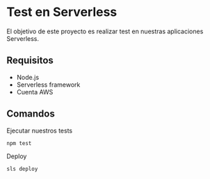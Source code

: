 # Test en Serverless

El objetivo de este proyecto es realizar test en nuestras aplicaciones Serverless.

## Requisitos

* Node.js
* Serverless framework
* Cuenta AWS

## Comandos

Ejecutar nuestros tests

```
npm test
```

Deploy  

```
sls deploy
```